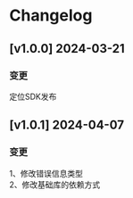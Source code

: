 # Changelog
## [v1.0.0] 2024-03-21
### 变更
定位SDK发布

## [v1.0.1] 2024-04-07
### 变更
1、修改错误信息类型  
2、修改基础库的依赖方式